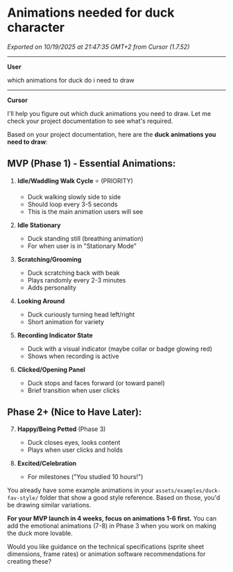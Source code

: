 # Animations needed for duck character
_Exported on 10/19/2025 at 21:47:35 GMT+2 from Cursor (1.7.52)_

---

**User**

which animations for duck do i need to draw

---

**Cursor**

I'll help you figure out which duck animations you need to draw. Let me check your project documentation to see what's required.

Based on your project documentation, here are the **duck animations you need to draw**:

## MVP (Phase 1) - Essential Animations:

1. **Idle/Waddling Walk Cycle** ⭐ (PRIORITY)
   - Duck walking slowly side to side
   - Should loop every 3-5 seconds
   - This is the main animation users will see

2. **Idle Stationary** 
   - Duck standing still (breathing animation)
   - For when user is in "Stationary Mode"

3. **Scratching/Grooming**
   - Duck scratching back with beak
   - Plays randomly every 2-3 minutes
   - Adds personality

4. **Looking Around**
   - Duck curiously turning head left/right
   - Short animation for variety

5. **Recording Indicator State**
   - Duck with a visual indicator (maybe collar or badge glowing red)
   - Shows when recording is active

6. **Clicked/Opening Panel**
   - Duck stops and faces forward (or toward panel)
   - Brief transition when user clicks

## Phase 2+ (Nice to Have Later):

7. **Happy/Being Petted** (Phase 3)
   - Duck closes eyes, looks content
   - Plays when user clicks and holds

8. **Excited/Celebration**
   - For milestones ("You studied 10 hours!")

You already have some example animations in your `assets/examples/duck-fav-style/` folder that show a good style reference. Based on those, you'd be drawing similar variations.

**For your MVP launch in 4 weeks, focus on animations 1-6 first.** You can add the emotional animations (7-8) in Phase 3 when you work on making the duck more lovable.

Would you like guidance on the technical specifications (sprite sheet dimensions, frame rates) or animation software recommendations for creating these?

